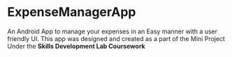 # ExpenseManagerApp

An Android App to manage your expenses in an Easy manner with a user friendly UI. This app was designed and created as a part of the Mini Project Under the **Skills Development Lab Coursework**





